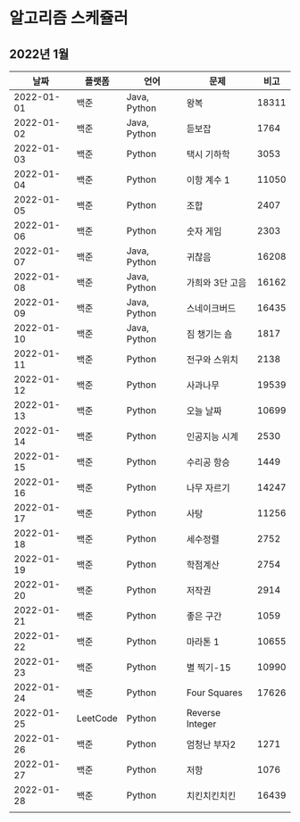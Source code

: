 # 알고리즘 스케쥴러

## 2022년 1월

| 날짜       | 플랫폼   | 언어         | 문제            | 비고  |
| ---------- | -------- | ------------ | --------------- | ----- |
| 2022-01-01 | 백준     | Java, Python | 왕복            | 18311 |
| 2022-01-02 | 백준     | Java, Python | 듣보잡          | 1764  |
| 2022-01-03 | 백준     | Python       | 택시 기하학     | 3053  |
| 2022-01-04 | 백준     | Python       | 이항 계수 1     | 11050 |
| 2022-01-05 | 백준     | Python       | 조합            | 2407  |
| 2022-01-06 | 백준     | Python       | 숫자 게임       | 2303  |
| 2022-01-07 | 백준     | Java, Python | 귀찮음          | 16208 |
| 2022-01-08 | 백준     | Java, Python | 가희와 3단 고음 | 16162 |
| 2022-01-09 | 백준     | Java, Python | 스네이크버드    | 16435 |
| 2022-01-10 | 백준     | Java, Python | 짐 챙기는 숌    | 1817  |
| 2022-01-11 | 백준     | Python       | 전구와 스위치   | 2138  |
| 2022-01-12 | 백준     | Python       | 사과나무        | 19539 |
| 2022-01-13 | 백준     | Python       | 오늘 날짜       | 10699 |
| 2022-01-14 | 백준     | Python       | 인공지능 시계   | 2530  |
| 2022-01-15 | 백준     | Python       | 수리공 항승     | 1449  |
| 2022-01-16 | 백준     | Python       | 나무 자르기     | 14247 |
| 2022-01-17 | 백준     | Python       | 사탕            | 11256 |
| 2022-01-18 | 백준     | Python       | 세수정렬        | 2752  |
| 2022-01-19 | 백준     | Python       | 학점계산        | 2754  |
| 2022-01-20 | 백준     | Python       | 저작권          | 2914  |
| 2022-01-21 | 백준     | Python       | 좋은 구간       | 1059  |
| 2022-01-22 | 백준     | Python       | 마라톤 1        | 10655 |
| 2022-01-23 | 백준     | Python       | 별 찍기-15      | 10990 |
| 2022-01-24 | 백준     | Python       | Four Squares    | 17626 |
| 2022-01-25 | LeetCode | Python       | Reverse Integer |       |
| 2022-01-26 | 백준     | Python       | 엄청난 부자2    | 1271  |
| 2022-01-27 | 백준     | Python       | 저항            | 1076  |
| 2022-01-28 | 백준     | Python       | 치킨치킨치킨    | 16439 |
|            |          |              |                 |       |

